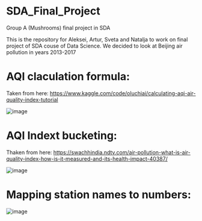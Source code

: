 # SDA_Final_Project
Group A (Mushrooms) final project in SDA

This is the repository for Aleksei, Artur, Sveta and Natalja to work on final project of SDA couse of Data Science.
We decided to look at Beijing air pollution in years 2013-2017

# AQI claculation formula:

Taken from here: https://www.kaggle.com/code/oluchiai/calculating-aqi-air-quality-index-tutorial

![image](https://github.com/Natashik85/SDA_Final_Project/assets/117021989/a2e941cb-89a7-418b-a2c1-aef6bd1aa352)


# AQI Indext bucketing:

Thaken from here: https://swachhindia.ndtv.com/air-pollution-what-is-air-quality-index-how-is-it-measured-and-its-health-impact-40387/

![image](https://github.com/Natashik85/SDA_Final_Project/assets/117021989/bc4034e7-03d4-47b2-adab-98dc56743ee4)


# Mapping station names to numbers:

![image](https://github.com/Natashik85/SDA_Final_Project/assets/117021989/b6401e4d-b6b0-430c-9168-91b3a3838313)


